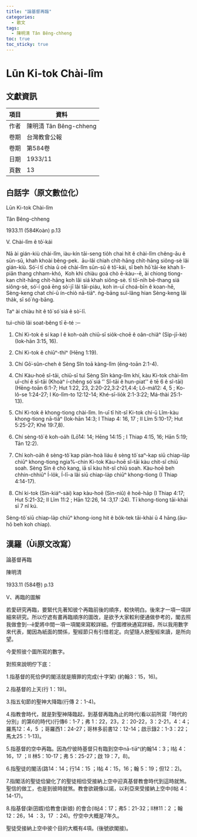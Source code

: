 ```yaml
---
title: "論基督再臨"
categories:
  - 散文
tags:
  - 陳明清 Tân Bêng-chheng
toc: true
toc_sticky: true
---
```


# Lūn Ki-tok Chài-lîm

## 文獻資訊

| 項目 | 資料 |
|---|---|
| 作者 | 陳明清 Tân Bêng-chheng |
| 卷期 | 台灣教會公報 |
| 卷期 | 第584卷 |
| 日期 | 1933/11 |
| 頁數 | 13 |

## 白話字（原文數位化）

Lūn Ki-tok Chài-lîm

Tân Bêng-chheng

1933.11 (584Koàn) p.13

V. Chài-lîm ê tô͘-kái

Nā ài gián-kiù chài-lîm, iàu-kín tāi-seng tio̍h chai hit ê chài-lîm chêng-āu ê sūn-sū, khah khoài bêng-pek.  āu-lâi chiah chi̍t-hāng chi̍t-hāng siông-sè lâi gián-kiù. Só͘-í tī chia ū oē chài-lîm sūn-sū ê tô͘-kái, sī beh hō͘ tāi-ke khah li-piān thang chham-khó,  Koh khì chiàu goá chò ē-kàu--ē, ài chiong tiong-kan chi̍t-hāng chi̍t-hāng koh lâi siá khah siông-sè. tī tô͘-ni̍h bē-thang siá siông-sè, só͘-í goá ēng sò͘-jī lâi tāi-piáu, koh in-uī choá-bīn ê koan-hē, Sèng-keng chat chí-ū ín-chiò nā-tiāⁿ. ǹg-bāng suî-lâng hian Sèng-keng lâi tha̍k, sī só͘ ǹg-bāng.

Taⁿ ài chiàu hit ê tô͘ só͘ siá ê sò͘-lī.

tuì-chiò lâi soat-bêng tī ē-té :─

1. Chí Ki-tok ê sí kap I ê koh-oa̍h chiū-sī sio̍k-choē ê oân-chiâⁿ (Si̍p-jī-kè) (Iok-hān 3:15, 16).

2. Chí Ki-tok ê chiūⁿ-thiⁿ (Hēng 1:19).

3. Chí Gō͘-sûn-cheh ê Sèng Sîn toā kàng-lîm (ēng-toān 2:1-4).

4. Chí Kàu-hoē sî-tāi, chiū-sī tuì Sèng Sîn kàng-lîm khí, kàu Ki-tok chài-lîm uî-chí ê sî-tāi (Khoàⁿ í-chêng só͘ siá ‘' Sî-tāi ê hun-piat'' ê tē 6 ê sî-tāi)(Hēng-toān 6:1-7; Hut 1:22, 23, 2:20-22,3:2-21,4:4; Lô-má12: 4, 5 ; Ko-lô-se 1:24-27; I Ko-lîm-to 12:12-14; Khé-sī-lio̍k 2:1-3:22; Má-thài 25:1-13).

5. Chí Ki-tok ê khong-tiong chài-lîm. In-uī tī hit-sî Ki-tok chí-ū Lîm-kàu khong-tiong nā-tiāⁿ (Iok-hān 14:3; I Thiap 4: 16, 17 ; II Lîm 5:10-17; Hut 5:25-27; Khé 19:7,8).

6. Chí sèng-tô͘ ê koh-oa̍h (Lō͘14: 14; Hēng 14:15 ; I Thiap 4:15, 16; Hān 5:19; Tān 12:2).

7. Chí koh-oa̍h ê sèng-tô͘ kap piàn-hoà liáu ê sèng tô͘ saⁿ-kap siū chiap-la̍p chiūⁿ khong-tiong ngia%-chin Ki-tok Kàu-hoē sî-tāi kàu chit-sî chiū soah. Sèng Sìn ê chò kang, iā sī kàu hit-sî chiū soah. Kàu-hoē beh chhin-chhiūⁿ Í-lo̍k, Í-lī-a lâi siū chiap-la̍p chiūⁿ khong-tiong (I Thiap 4:14-17).

8. Chí ki-tok (Sin-kiáⁿ-sài) kap kàu-hoē (Sin-niû) ê hoē-ha̍p (I Thiap 4:17; Hut 5:21-32; II Lîm 11:2 ; Hān 12:26, 14 :3,17 :24). Tī khong-tiong tāi-khài sī 7 nî kú.

Sèng-tô͘ siū chiap-la̍p chiūⁿ khong-iong hit ê bo̍k-tek tāi-khài ū 4 hāng.(āu-hō beh koh chiap).

## 漢羅（Ùi原文改寫）

論基督再臨

陳明清

1933.11 (584卷) p.13

V、再臨的圖解

若愛研究再臨，要緊代先著知彼个再臨前後的順序，較快明白。後來才一項一項詳細來研究。所以佇遮有畫再臨順序的圖改，是欲予大家較利便通做參考的，閣去照我做會到--ē愛將中間一項一項閣來寫較詳細。佇圖裡袂通寫詳細，所以我用數字來代表，閣因為紙面的關係，聖經節只有引借若定。向望隨人掀聖經來讀，是所向望。

今愛照彼个圖所寫的數字。

對照來說明佇下底：

1.指基督的死佮伊的閣活就是贖罪的完成(十字架) (約翰3：15，16)。

2.指基督的上天(行 1：19)。

3.指五旬節的聖神大降臨(行傳 2：1-4)。

4.指教會時代，就是對聖神降臨起，到基督再臨為止的時代(看以前所寫「時代的分別」的第6的時代)(行傳6：1-7；弗 1：22，23，2：20-22，3：2-21，4：4；羅馬12：4，5 ；哥羅西1：24-27；哥林多前書12：12-14；啟示錄2：1-3：22；馬太25：1-13)。

5.指基督的空中再臨。因為佇彼時基督只有臨到空中nā-tiāⁿ(約翰14：3；I帖 4：16，17 ；II 林5：10-17；弗 5：25-27；啟 19：7，8)。

6.指聖徒的閣活(路14：14；行14：15 ；I帖 4：15，16；翰 5：19；但12：2)。

7.指閣活的聖徒佮變化了的聖徒相佮受接納上空中迎真基督教會時代到這時就煞。聖信的做工，也是到彼時就煞。教會欲親像以諾，以利亞來受接納上空中(I帖 4：14-17)。

8.指基督(新囝婿)佮教會(新娘) 的會合(I帖4：17；弗5：21-32；II林11：2 ；翰12：26，14 ：3，17 ：24)。佇空中大概是7年久。

聖徒受接納上空中彼个目的大概有4項。(後號欲閣接)。
